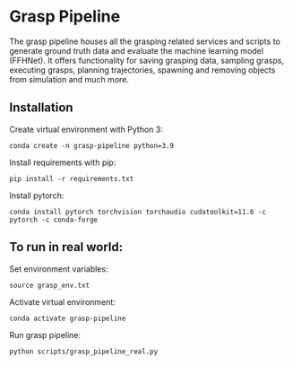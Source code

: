 # Grasp Pipeline

The grasp pipeline houses all the grasping related services and scripts to generate ground truth data and evaluate the machine learning model (FFHNet). It offers functionality for saving grasping data, sampling grasps, executing grasps, planning trajectories, spawning and removing objects from simulation and much more.

## Installation

Create virtual environment with Python 3:
```
conda create -n grasp-pipeline python=3.9
```

Install requirements with pip:
```
pip install -r requirements.txt
```

Install pytorch:
```
conda install pytorch torchvision torchaudio cudatoolkit=11.6 -c pytorch -c conda-forge
```

## To run in real world:

Set environment variables:
```
source grasp_env.txt
```

Activate virtual environment:
```
conda activate grasp-pipeline
```

Run grasp pipeline:
```
python scripts/grasp_pipeline_real.py
```
